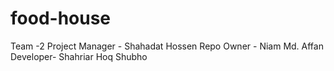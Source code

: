 # food-house
Team -2 
Project Manager - Shahadat Hossen
Repo Owner - Niam Md. Affan 
Developer- Shahriar Hoq Shubho
